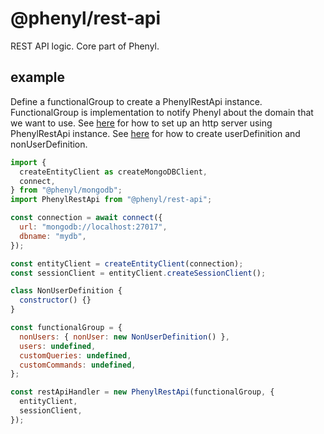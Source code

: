 # @phenyl/rest-api

REST API logic. Core part of Phenyl.

## example

Define a functionalGroup to create a PhenylRestApi instance.
FunctionalGroup is implementation to notify Phenyl about the domain that we want to use.
See [here](../http-server/README.md) for how to set up an http server using PhenylRestApi instance.
See [here](../standards/README.md) for how to create userDefinition and nonUserDefinition.

```js
import {
  createEntityClient as createMongoDBClient,
  connect,
} from "@phenyl/mongodb";
import PhenylRestApi from "@phenyl/rest-api";

const connection = await connect({
  url: "mongodb://localhost:27017",
  dbname: "mydb",
});

const entityClient = createEntityClient(connection);
const sessionClient = entityClient.createSessionClient();

class NonUserDefinition {
  constructor() {}
}

const functionalGroup = {
  nonUsers: { nonUser: new NonUserDefinition() },
  users: undefined,
  customQueries: undefined,
  customCommands: undefined,
};

const restApiHandler = new PhenylRestApi(functionalGroup, {
  entityClient,
  sessionClient,
});
```
